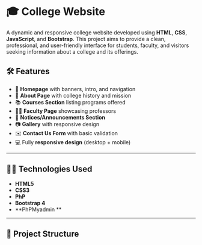 # 🎓 College Website

A dynamic and responsive college website developed using **HTML**, **CSS**, **JavaScript**, and **Bootstrap**. This project aims to provide a clean, professional, and user-friendly interface for students, faculty, and visitors seeking information about a college and its offerings.


## 🛠️ Features

- 📄 **Homepage** with banners, intro, and navigation
- 🏫 **About Page** with college history and mission
- 📚 **Courses Section** listing programs offered
- 👨‍🏫 **Faculty Page** showcasing professors
- 📢 **Notices/Announcements Section**
- 📷 **Gallery** with responsive design
- ✉️ **Contact Us Form** with basic validation
- 💻 Fully **responsive design** (desktop + mobile)

---

## 🧑‍💻 Technologies Used

- **HTML5**
- **CSS3**
- **PhP**
- **Bootstrap 4**
- **PhPMyadmin **

---

## 📁 Project Structure
